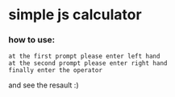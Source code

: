# simple js calculator
### how to use:

	at the first prompt please enter left hand
	at the second prompt please enter right hand
	finally enter the operator
and see the  resault :)

